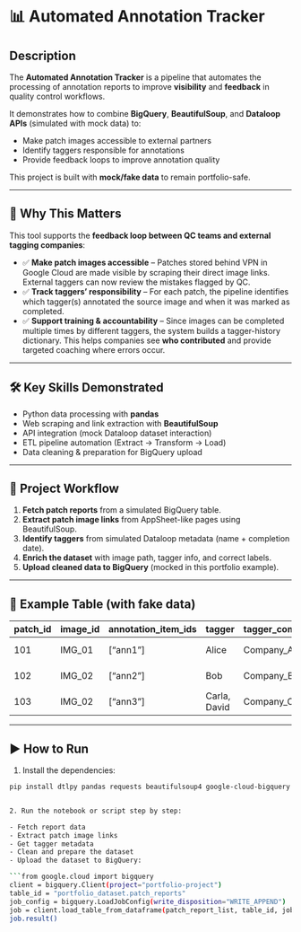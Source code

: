 # 📊 Automated Annotation Tracker  

## Description  
The **Automated Annotation Tracker** is a pipeline that automates the processing of annotation reports to improve **visibility** and **feedback** in quality control workflows.  

It demonstrates how to combine **BigQuery**, **BeautifulSoup**, and **Dataloop APIs** (simulated with mock data) to:  
- Make patch images accessible to external partners  
- Identify taggers responsible for annotations  
- Provide feedback loops to improve annotation quality  

This project is built with **mock/fake data** to remain portfolio-safe.  

---

## 🚀 Why This Matters  
This tool supports the **feedback loop between QC teams and external tagging companies**:  

- ✅ **Make patch images accessible** – Patches stored behind VPN in Google Cloud are made visible by scraping their direct image links. External taggers can now review the mistakes flagged by QC.  
- ✅ **Track taggers’ responsibility** – For each patch, the pipeline identifies which tagger(s) annotated the source image and when it was marked as completed.  
- ✅ **Support training & accountability** – Since images can be completed multiple times by different taggers, the system builds a tagger-history dictionary. This helps companies see **who contributed** and provide targeted coaching where errors occur.  

---

## 🛠️ Key Skills Demonstrated  
- Python data processing with **pandas**  
- Web scraping and link extraction with **BeautifulSoup**  
- API integration (mock Dataloop dataset interaction)  
- ETL pipeline automation (Extract → Transform → Load)  
- Data cleaning & preparation for BigQuery upload  

---

## 🔄 Project Workflow  
1. **Fetch patch reports** from a simulated BigQuery table.  
2. **Extract patch image links** from AppSheet-like pages using BeautifulSoup.  
3. **Identify taggers** from simulated Dataloop metadata (name + completion date).  
4. **Enrich the dataset** with image path, tagger info, and correct labels.  
5. **Upload cleaned data to BigQuery** (mocked in this portfolio example).  

---

## 📂 Example Table (with fake data)  

| patch_id | image_id | annotation_item_ids | tagger        | tagger_company | correct_label | date       | link                        |  
|----------|----------|----------------------|---------------|----------------|---------------|------------|-----------------------------|  
| 101      | IMG_01   | [“ann1”]            | Alice         | Company_A      | Weed          | 2025-09-06 | https://fake-link/img1.png  |  
| 102      | IMG_02   | [“ann2”]            | Bob           | Company_B      | Disease       | 2025-09-06 | https://fake-link/img2.png  |  
| 103      | IMG_02   | [“ann3”]            | Carla, David  | Company_C      | Crop          | 2025-09-07 | https://fake-link/img2.png  |  

---

## ▶️ How to Run  

1. Install the dependencies:  
```bash
pip install dtlpy pandas requests beautifulsoup4 google-cloud-bigquery


2. Run the notebook or script step by step:

- Fetch report data
- Extract patch image links
- Get tagger metadata
- Clean and prepare the dataset
- Upload the dataset to BigQuery:

```from google.cloud import bigquery
client = bigquery.Client(project="portfolio-project")
table_id = "portfolio_dataset.patch_reports"
job_config = bigquery.LoadJobConfig(write_disposition="WRITE_APPEND")
job = client.load_table_from_dataframe(patch_report_list, table_id, job_config=job_config)
job.result()
